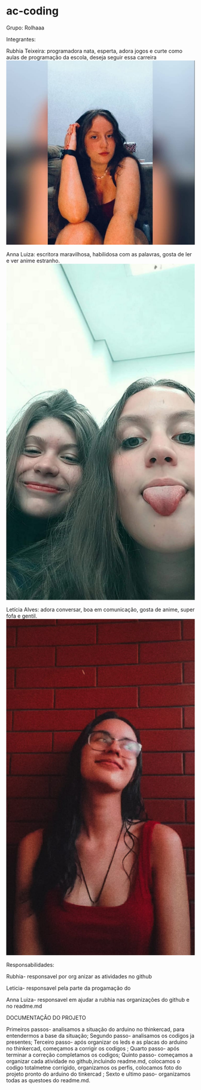# ac-coding
Grupo: Rolhaaa 


Integrantes: 

Rubhia Teixeira: programadora nata, esperta, adora jogos e curte como aulas de programação da escola, deseja seguir essa carreira
![](https://github.com/rolhaaa/ac-coding/blob/main/rubhia.jfif)

Anna Luiza: escritora maravilhosa, habilidosa com as palavras, gosta de ler e ver anime estranho.
![](https://github.com/rolhaaa/ac-coding/blob/main/lulu.jfif)

Letícia Alves: adora conversar, boa em comunicação, gosta de anime, super fofa e gentil.
![](https://github.com/rolhaaa/ac-coding/blob/main/leticia.jfif)


Responsabilidades:

Rubhia- responsavel por org anizar as atividades  no github    

Leticia- responsavel pela parte da progamação do 

Anna Luiza- responsavel em ajudar a rubhia nas organizações do github e  no readme.md

DOCUMENTAÇÂO DO PROJETO 

Primeiros passos- analisamos a situação do arduino no thinkercad, para entendermos a base da situação;
Segundo passo- analisamos os codigos ja presentes;
Terceiro passo- após organizar os leds e as placas do arduino no thinkercad, começamos a corrigir os codigos ;
Quarto passo- após terminar a correção completamos os codigos;
Quinto passo- começamos a organizar cada atividade no github,incluindo readme.md, colocamos o codigo totalmetne corrigido, organizamos os perfis, colocamos foto do projeto pronto do arduino do tinkercad ;
Sexto e ultimo paso- organizamos todas as questoes do readme.md.
